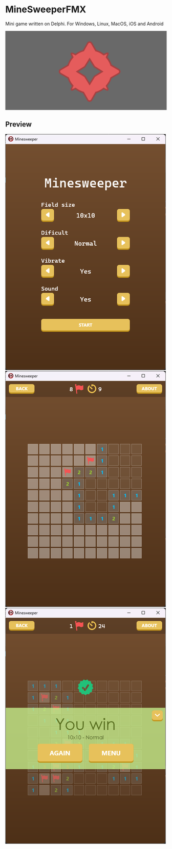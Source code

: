 # MineSweeperFMX
Mini game written on Delphi. For Windows, Linux, MacOS, iOS and Android

![banner](https://github.com/HemulGM/MineSweeperFMX/blob/master/previews/banner.png?raw=true)
## Preview


![game](https://github.com/HemulGM/MineSweeperFMX/blob/master/previews/main.png?raw=true)
![main](https://github.com/HemulGM/MineSweeperFMX/blob/master/previews/game.png?raw=true)
![wins](https://github.com/HemulGM/MineSweeperFMX/blob/master/previews/wins.png?raw=true)

